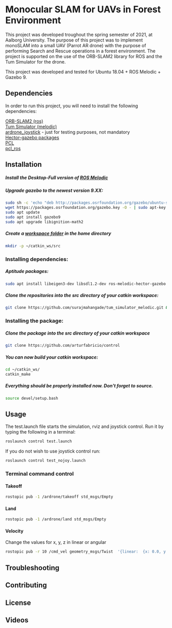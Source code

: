 # Monocular SLAM for UAVs in Forest Environment

This project was developed troughout the spring semester of 2021, at Aalborg University. The purpose of this project was to implement monoSLAM into a small UAV (Parrot AR drone) with the purpose of performing Search and Rescue operations in a forest environment. The project is supported on the use of the ORB-SLAM2 library for ROS and the Tum Simulator for the drone.

This project was developed and tested for Ubuntu 18.04 + ROS Melodic + Gazebo 9.

## Dependencies

In order to run this project, you will need to install the following dependencies:

[ORB-SLAM2 (ros)](http://wiki.ros.org/orb_slam2_ros)<br/>
[Tum Simulator (melodic)](https://github.com/surajmahangade/tum_simulator_melodic)<br/>
[ardrone_joystick](https://github.com/acpopescu/ardrone_joystick) - just for testing purposes, not mandatory<br/>
[Hector-gazebo packages](https://answers.ros.org/question/281462/drone-keeps-rising-in-simulation-after-takeoff/) <br/>
[PCL](https://pointclouds.org/downloads/#linux)<br/>
[pcl_ros](http://wiki.ros.org/pcl_ros)<br/>

## Installation

##### Install the Desktop-Full version of [ROS Melodic](http://wiki.ros.org/melodic/Installation/Ubuntu)

##### Upgrade gazebo to the newest version 9.XX:

```bash
sudo sh -c 'echo "deb http://packages.osrfoundation.org/gazebo/ubuntu-stable `lsb_release -cs` main" > /etc/apt/sources.list.d/gazebo-stable.list'
wget https://packages.osrfoundation.org/gazebo.key -O - | sudo apt-key add -
sudo apt update
sudo apt install gazebo9
sudo apt upgrade libignition-math2
```

##### Create a [workspace folder](http://wiki.ros.org/catkin/Tutorials/create_a_workspace) in the home directory

```bash
mkdir -p ~/catkin_ws/src
```

### Installing dependencies:<br/>

##### Aptitude packages:

```bash
sudo apt install libeigen3-dev libsdl1.2-dev ros-melodic-hector-gazebo ros-melodic-hector-sensors-gazebo ros-melodic-hector-xacro-tools libpcl-dev ros-melodic-pcl-ros
```

##### Clone the repositories into the src directory of your catkin workspace:

```bash
git clone https://github.com/surajmahangade/tum_simulator_melodic.git && git clone https://github.com/dsapandora/ardrone_autonomy.git && git clone https://github.com/appliedAI-Initiative/orb_slam_2_ros.git
```

### Installing the package:<br/>

##### Clone the package into the src directory of your catkin workspace

```bash
git clone https://github.com/arturfabricio/control
```

##### You can now build your catkin workspace:

```bash
cd ~/catkin_ws/
catkin_make
```

##### Everything should be properly installed now. Don't forget to source.

```bash
source devel/setup.bash
```

## Usage

The test.launch file starts the simulation, rviz and joystick control. Run it by typing the following in a terminal:

```bash
roslaunch control test.launch
```

If you do not wish to use joystick control run:

```bash
roslaunch control test_nojoy.launch
```

### Terminal command control

#### Takeoff

```bash
rostopic pub -1 /ardrone/takeoff std_msgs/Empty
```

#### Land

```bash
rostopic pub -1 /ardrone/land std_msgs/Empty
```

#### Velocity

Change the values for x, y, z in linear or angular

```bash
rostopic pub -r 10 /cmd_vel geometry_msgs/Twist  '{linear:  {x: 0.0, y: 0.0, z: 0.0}, angular: {x: 0.0,y: 0.0,z: 0.0}}'
```

## Troubleshooting

## Contributing

## License

## Videos
